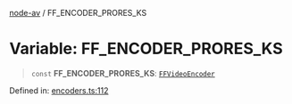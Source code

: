 [node-av](../globals.md) / FF\_ENCODER\_PRORES\_KS

# Variable: FF\_ENCODER\_PRORES\_KS

> `const` **FF\_ENCODER\_PRORES\_KS**: [`FFVideoEncoder`](../type-aliases/FFVideoEncoder.md)

Defined in: [encoders.ts:112](https://github.com/seydx/av/blob/f8631fc881b394300b1479f511d55cf1c370a87f/src/constants/encoders.ts#L112)
